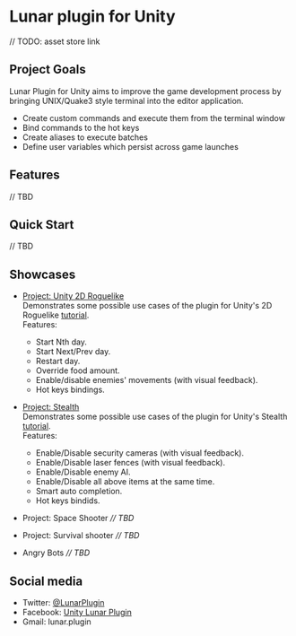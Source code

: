 # Lunar plugin for Unity

// TODO: asset store link

## Project Goals

Lunar Plugin for Unity aims to improve the game development process by bringing UNIX/Quake3 style terminal into the editor application.

- Create custom commands and execute them from the terminal window
- Bind commands to the hot keys
- Create aliases to execute batches
- Define user variables which persist across game launches

## Features

// TBD

## Quick Start

// TBD

## Showcases

- [Project: Unity 2D Roguelike](http://goo.gl/je1cpc)  
Demonstrates some possible use cases of the plugin for Unity's 2D Roguelike [tutorial](https://unity3d.com/learn/tutorials/projects/2d-roguelike).  
Features:
  * Start Nth day.
  * Start Next/Prev day.
  * Restart day.
  * Override food amount.
  * Enable/disable enemies' movements (with visual feedback).
  * Hot keys bindings.
  
- [Project: Stealth](http://goo.gl/KlQgRn)  
Demonstrates some possible use cases of the plugin for Unity's Stealth [tutorial](https://unity3d.com/learn/tutorials/projects/stealth).  
Features:
  * Enable/Disable security cameras (with visual feedback).
  * Enable/Disable laser fences (with visual feedback).
  * Enable/Disable enemy AI.
  * Enable/Disable all above items at the same time.
  * Smart auto completion.
  * Hot keys bindids.
  
- Project: Space Shooter *// TBD*
- Project: Survival shooter *// TBD*
- Angry Bots *// TBD*
  
## Social media
- Twitter: [@LunarPlugin](https://twitter.com/intent/follow?screen_name=LunarPlugin&user_id=2939274198)
- Facebook: [Unity Lunar Plugin](https://www.facebook.com/LunarPlugin)
- Gmail: lunar.plugin
